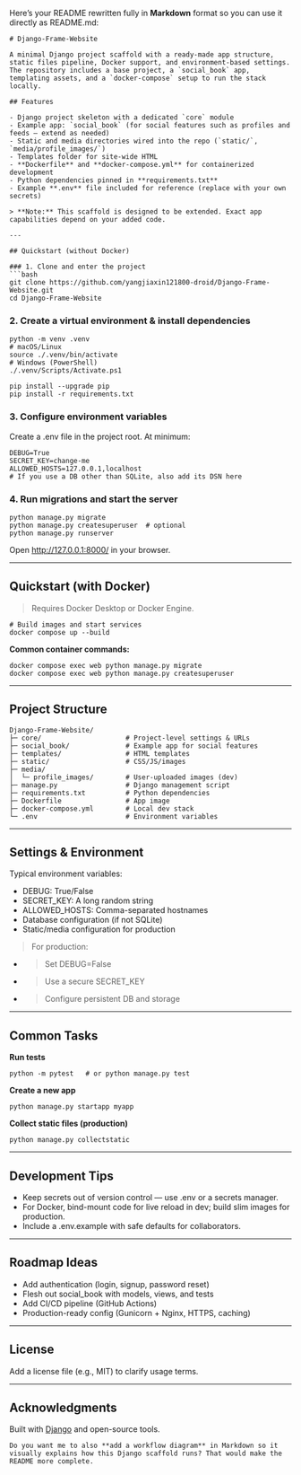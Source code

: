 Here’s your README rewritten fully in **Markdown** format so you can use it directly as README.md:

```
# Django-Frame-Website

A minimal Django project scaffold with a ready-made app structure, static files pipeline, Docker support, and environment-based settings.  
The repository includes a base project, a `social_book` app, templating assets, and a `docker-compose` setup to run the stack locally.

## Features

- Django project skeleton with a dedicated `core` module
- Example app: `social_book` (for social features such as profiles and feeds — extend as needed)
- Static and media directories wired into the repo (`static/`, `media/profile_images/`)
- Templates folder for site-wide HTML
- **Dockerfile** and **docker-compose.yml** for containerized development
- Python dependencies pinned in **requirements.txt**
- Example **.env** file included for reference (replace with your own secrets)

> **Note:** This scaffold is designed to be extended. Exact app capabilities depend on your added code.

---

## Quickstart (without Docker)

### 1. Clone and enter the project
```bash
git clone https://github.com/yangjiaxin121800-droid/Django-Frame-Website.git
cd Django-Frame-Website
```



### **2. Create a virtual environment & install dependencies**



```
python -m venv .venv
# macOS/Linux
source ./.venv/bin/activate
# Windows (PowerShell)
./.venv/Scripts/Activate.ps1

pip install --upgrade pip
pip install -r requirements.txt
```



### **3. Configure environment variables**





Create a .env file in the project root. At minimum:

```
DEBUG=True
SECRET_KEY=change-me
ALLOWED_HOSTS=127.0.0.1,localhost
# If you use a DB other than SQLite, also add its DSN here
```



### **4. Run migrations and start the server**



```
python manage.py migrate
python manage.py createsuperuser  # optional
python manage.py runserver
```

Open http://127.0.0.1:8000/ in your browser.



------





## **Quickstart (with Docker)**





> Requires Docker Desktop or Docker Engine.

```
# Build images and start services
docker compose up --build
```

**Common container commands:**

```
docker compose exec web python manage.py migrate
docker compose exec web python manage.py createsuperuser
```



------





## **Project Structure**



```
Django-Frame-Website/
├─ core/                     # Project-level settings & URLs
├─ social_book/              # Example app for social features
├─ templates/                # HTML templates
├─ static/                   # CSS/JS/images
├─ media/
│  └─ profile_images/        # User-uploaded images (dev)
├─ manage.py                 # Django management script
├─ requirements.txt          # Python dependencies
├─ Dockerfile                # App image
├─ docker-compose.yml        # Local dev stack
└─ .env                      # Environment variables
```



------





## **Settings & Environment**





Typical environment variables:



- DEBUG: True/False
- SECRET_KEY: A long random string
- ALLOWED_HOSTS: Comma-separated hostnames
- Database configuration (if not SQLite)
- Static/media configuration for production





> For production:



- > Set DEBUG=False

- > Use a secure SECRET_KEY

- > Configure persistent DB and storage





------





## **Common Tasks**





**Run tests**

```
python -m pytest   # or python manage.py test
```

**Create a new app**

```
python manage.py startapp myapp
```

**Collect static files (production)**

```
python manage.py collectstatic
```



------





## **Development Tips**





- Keep secrets out of version control — use .env or a secrets manager.
- For Docker, bind-mount code for live reload in dev; build slim images for production.
- Include a .env.example with safe defaults for collaborators.





------





## **Roadmap Ideas**





- Add authentication (login, signup, password reset)
- Flesh out social_book with models, views, and tests
- Add CI/CD pipeline (GitHub Actions)
- Production-ready config (Gunicorn + Nginx, HTTPS, caching)





------





## **License**





Add a license file (e.g., MIT) to clarify usage terms.



------





## **Acknowledgments**





Built with [Django](https://www.djangoproject.com/) and open-source tools.

```
Do you want me to also **add a workflow diagram** in Markdown so it visually explains how this Django scaffold runs? That would make the README more complete.
```
